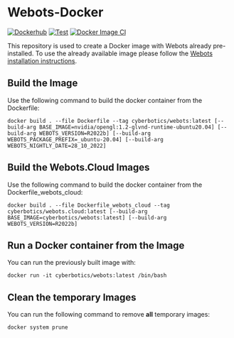 # Webots-Docker
[![Dockerhub](https://img.shields.io/docker/automated/cyberbotics/webots.svg)](https://hub.docker.com/r/cyberbotics/webots)
[![Test](https://github.com/cyberbotics/webots-docker/workflows/Test/badge.svg)](https://github.com/cyberbotics/webots-docker/actions?query=workflow%3ATest)
[![Docker Image CI](https://github.com/cyberbotics/webots-docker/workflows/Docker%20Image%20CI/badge.svg)](https://github.com/cyberbotics/webots-docker/actions?query=workflow%3A%22Docker+Image+CI%22)

This repository is used to create a Docker image with Webots already pre-installed.
To use the already available image please follow the [Webots installation instructions](https://cyberbotics.com/doc/guide/installation-procedure#installing-the-docker-image).

## Build the Image

Use the following command to build the docker container from the Dockerfile:

```
docker build . --file Dockerfile --tag cyberbotics/webots:latest [--build-arg BASE_IMAGE=nvidia/opengl:1.2-glvnd-runtime-ubuntu20.04] [--build-arg WEBOTS_VERSION=R2022b] [--build-arg WEBOTS_PACKAGE_PREFIX=_ubuntu-20.04] [--build-arg WEBOTS_NIGHTLY_DATE=28_10_2022]
```

## Build the Webots.Cloud Images

Use the following command to build the docker container from the Dockerfile_webots_cloud:
```
docker build . --file Dockerfile_webots_cloud --tag cyberbotics/webots.cloud:latest [--build-arg BASE_IMAGE=cyberbotics/webots:latest] [--build-arg WEBOTS_VERSION=R2022b]
```

## Run a Docker container from the Image

You can run the previously built image with:
```
docker run -it cyberbotics/webots:latest /bin/bash
```

## Clean the temporary Images
You can run the following command to remove **all** temporary images:
```
docker system prune
```